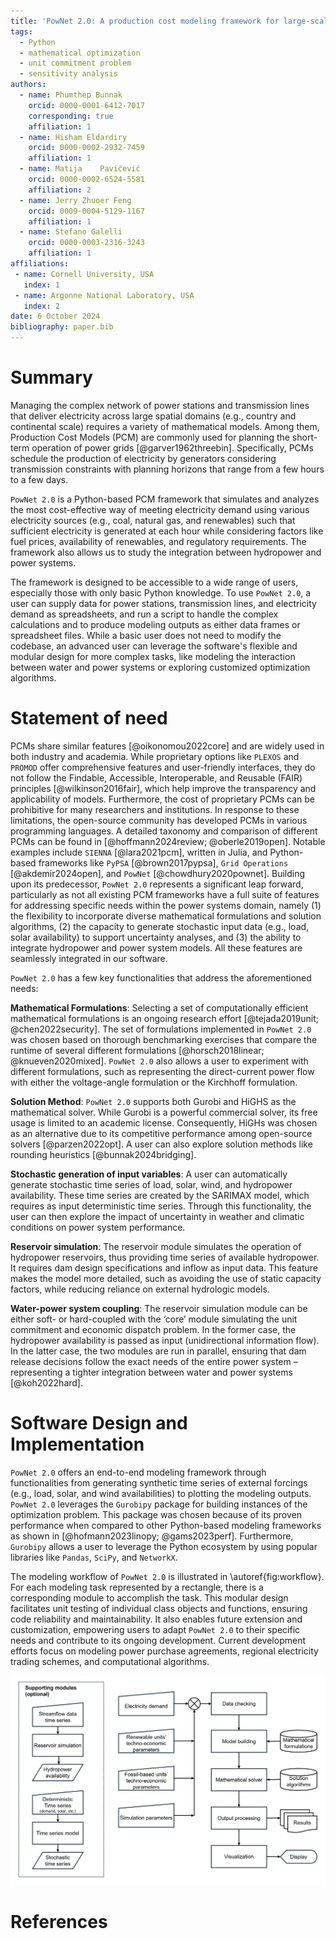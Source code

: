```yaml
---
title: 'PowNet 2.0: A production cost modeling framework for large-scale power systems'
tags:
  - Python
  - mathematical optimization
  - unit commitment problem
  - sensitivity analysis
authors:
  - name: Phumthep Bunnak
    orcid: 0000-0001-6412-7017
    corresponding: true
    affiliation: 1
  - name: Hisham Eldardiry
    orcid: 0000-0002-2932-7459
    affiliation: 1
  - name: Matija	Pavičević
    orcid: 0000-0002-6524-5581
    affiliation: 2
  - name: Jerry Zhuoer Feng
    orcid: 0009-0004-5129-1167
    affiliation: 1
  - name: Stefano Galelli
    orcid: 0000-0003-2316-3243
    affiliation: 1
affiliations:
 - name: Cornell University, USA
   index: 1
 - name: Argonne National Laboratory, USA
   index: 2
date: 6 October 2024
bibliography: paper.bib
---
```



# Summary

Managing the complex network of power stations and transmission lines that deliver electricity across large spatial domains (e.g., country and continental scale) requires a variety of mathematical models. Among them, Production Cost Models (PCM) are commonly used for planning the short-term operation of power grids [@garver1962threebin]. Specifically, PCMs schedule the production of electricity by generators considering transmission constraints with planning horizons that range from a few hours to a few days. 

`PowNet 2.0` is a Python-based PCM framework that simulates and analyzes the most cost-effective way of meeting electricity demand using various electricity sources (e.g., coal, natural gas, and renewables) such that sufficient electricity is generated at each hour while considering factors like fuel prices, availability of renewables, and regulatory requirements. The framework also allows us to study the integration between hydropower and power systems.

The framework is designed to be accessible to a wide range of users, especially those with only basic Python knowledge. To use `PowNet 2.0`, a user can supply data for power stations, transmission lines, and electricity demand as spreadsheets, and run a script to handle the complex calculations and to produce modeling outputs as either data frames or spreadsheet files. While a basic user does not need to modify the codebase, an advanced user can leverage the software's flexible and modular design for more complex tasks, like modeling the interaction between water and power systems or exploring customized optimization algorithms.


# Statement of need

PCMs share similar features [@oikonomou2022core] and are widely used in both industry and academia. While proprietary options like `PLEXOS` and `PROMOD` offer comprehensive features and user-friendly interfaces, they do not follow the Findable, Accessible, Interoperable, and Reusable (FAIR) principles [@wilkinson2016fair], which help improve the transparency and applicability of models. Furthermore, the cost of proprietary PCMs can be prohibitive for many researchers and institutions. In response to these limitations, the open-source community has developed PCMs in various programming languages. A detailed taxonomy and comparison of different PCMs can be found in [@hoffmann2024review; @oberle2019open]. Notable examples include `SIENNA` [@lara2021pcm], written in Julia, and Python-based frameworks like `PyPSA` [@brown2017pypsa], `Grid Operations` [@akdemir2024open], and `PowNet` [@chowdhury2020pownet]. Building upon its predecessor, `PowNet 2.0` represents a significant leap forward, particularly as not all existing PCM frameworks have a full suite of features for addressing specific needs within the power systems domain, namely (1) the flexibility to incorporate diverse mathematical formulations and solution algorithms, (2) the capacity to generate stochastic input data (e.g., load, solar availability) to support uncertainty analyses, and (3) the ability to integrate hydropower and power system models. All these features are seamlessly integrated in our software.

`PowNet 2.0` has a few key functionalities that address the aforementioned needs: 

**Mathematical Formulations**: Selecting a set of computationally efficient mathematical formulations is an ongoing research effort [@tejada2019unit; @chen2022security]. The set of formulations implemented in `PowNet 2.0` was chosen based on thorough benchmarking exercises that compare the runtime of several different formulations [@horsch2018linear; @knueven2020mixed]. `PowNet 2.0` also allows a user to experiment with different formulations, such as representing the direct-current power flow with either the voltage-angle formulation or the Kirchhoff formulation.

**Solution Method**: `PowNet 2.0` supports both Gurobi and HiGHS as the mathematical solver. While Gurobi is a powerful commercial solver, its free usage is limited to an academic license. Consequently, HiGHs was chosen as an alternative due to its competitive performance among open-source solvers [@parzen2022opt]. A user can also explore solution methods like rounding heuristics [@bunnak2024bridging].

**Stochastic generation of input variables**: A user can automatically generate stochastic time series of load, solar, wind, and hydropower availability. These time series are created by the SARIMAX model, which requires as input deterministic time series. Through this functionality, the user can then explore the impact of uncertainty in weather and climatic conditions on power system performance. 

**Reservoir simulation**: The reservoir module simulates the operation of hydropower reservoirs, thus providing time series of available hydropower. It requires dam design specifications and inflow as input data. This feature makes the model more detailed, such as avoiding the use of static capacity factors, while reducing reliance on external hydrologic models.

**Water-power system coupling**: The reservoir simulation module can be either soft- or hard-coupled with the ‘core’ module simulating the unit commitment and economic dispatch problem. In the former case, the hydropower availability is passed as input (unidirectional information flow). In the latter case, the two modules are run in parallel, ensuring that dam release decisions follow the exact needs of the entire power system – representing a tighter integration between water and power systems [@koh2022hard].


# Software Design and Implementation

`PowNet 2.0` offers an end-to-end modeling framework through functionalities from generating synthetic time series of external forcings (e.g., load, solar, and wind availabilities) to plotting the modeling outputs. `PowNet 2.0` leverages the `Gurobipy` package for building instances of the optimization problem. This package was chosen because of its proven performance when compared to other Python-based modeling frameworks as shown in [@hofmann2023linopy; @gams2023perf]. Furthermore, `Gurobipy` allows a user to leverage the Python ecosystem by using popular libraries like `Pandas`, `SciPy`, and `NetworkX`.

The modeling workflow of `PowNet 2.0` is illustrated in \autoref{fig:workflow}. For each modeling task represented by a rectangle, there is a corresponding module to accomplish the task. This modular design facilitates unit testing of individual class objects and functions, ensuring code reliability and maintainability. It also enables future extension and customization, empowering users to adapt `PowNet 2.0` to their specific needs and contribute to its ongoing development. Current development efforts focus on modeling power purchase agreements, regional electricity trading schemes, and computational algorithms.

![A simplified diagram of PowNet 2.0 modeling workflow. Each process is responsible by a dedicated Python module.\label{fig:workflow}](overview_pownet.png)


# References
